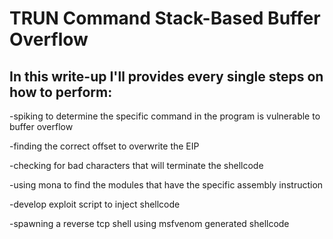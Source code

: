 # TRUN Command Stack-Based Buffer Overflow

## In this write-up I'll provides every single steps on how to perform:

-spiking to determine the specific command in the program is vulnerable to buffer overflow

-finding the correct offset to overwrite the EIP

-checking for bad characters that will terminate the shellcode

-using mona to find the modules that have the specific assembly instruction

-develop exploit script to inject shellcode 

-spawning a reverse tcp shell using msfvenom generated shellcode


